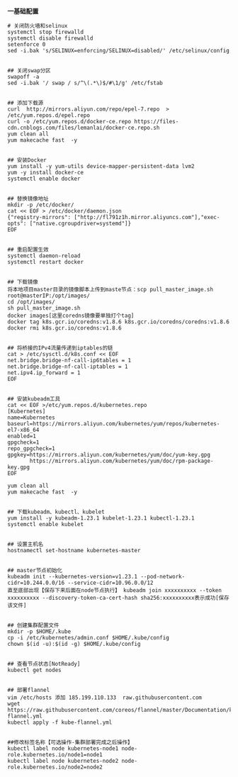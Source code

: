 **一基础配置**
 
    # 关闭防火墙和selinux 
    systemctl stop firewalld
    systemctl disable firewalld
    setenforce 0
    sed -i.bak 's/SELINUX=enforcing/SELINUX=disabled/' /etc/selinux/config


    ## 关闭swap分区
    swapoff -a
    sed -i.bak '/ swap / s/^\(.*\)$/#\1/g' /etc/fstab


    ## 添加下载源
    curl  http://mirrors.aliyun.com/repo/epel-7.repo  > /etc/yum.repos.d/epel.repo
    curl -o /etc/yum.repos.d/docker-ce.repo https://files-cdn.cnblogs.com/files/lemanlai/docker-ce.repo.sh
    yum clean all
    yum makecache fast  -y


    ## 安装Docker
    yum install -y yum-utils device-mapper-persistent-data lvm2
    yum -y install docker-ce
    systemctl enable docker


    ## 替换镜像地址
    mkdir -p /etc/docker/
    cat << EOF > /etc/docker/daemon.json
    {"registry-mirrors": ["http://fl791z1h.mirror.aliyuncs.com"],"exec-opts": ["native.cgroupdriver=systemd"]}
    EOF


    ## 重启配置生效
    systemctl daemon-reload
    systemctl restart docker


    ## 下载镜像
    将本地项目master目录的镜像脚本上传到maste节点：scp pull_master_image.sh root@masterIP:/opt/images/
    cd /opt/images/
    sh pull_master_image.sh
    docker images[这里coredns镜像要单独打个tag]
    docker tag k8s.gcr.io/coredns:v1.8.6 k8s.gcr.io/coredns/coredns:v1.8.6
    docker rmi k8s.gcr.io/coredns:v1.8.6


    ## 将桥接的IPv4流量传递到iptables的链
    cat > /etc/sysctl.d/k8s.conf << EOF
    net.bridge.bridge-nf-call-ip6tables = 1
    net.bridge.bridge-nf-call-iptables = 1
    net.ipv4.ip_forward = 1
    EOF


    ## 安装kubeadm工具
    cat << EOF >/etc/yum.repos.d/kubernetes.repo
    [Kubernetes]
    name=Kubernetes
    baseurl=https://mirrors.aliyun.com/kubernetes/yum/repos/kubernetes-el7-x86_64
    enabled=1
    gpgcheck=1
    repo_gpgcheck=1
    gpgkey=https://mirrors.aliyun.com/kubernetes/yum/doc/yum-key.gpg
           https://mirrors.aliyun.com/kubernetes/yum/doc/rpm-package-key.gpg 
    EOF

    yum clean all
    yum makecache fast  -y


    ## 下载kubeadm、kubectl、kubelet
    yum install -y kubeadm-1.23.1 kubelet-1.23.1 kubectl-1.23.1
    systemctl enable kubelet


    ## 设置主机名
    hostnamectl set-hostname kubernetes-master


    ## master节点初始化
    kubeadm init --kubernetes-version=v1.23.1 --pod-network-cidr=10.244.0.0/16 --service-cidr=10.96.0.0/12
    直至底部出现【保存下来后面在node节点执行】 kubeadm join xxxxxxxxxx --token xxxxxxxxxx --discovery-token-ca-cert-hash sha256:xxxxxxxxxx表示成功[保存该文件]


    ## 创建集群配置文件
    mkdir -p $HOME/.kube
    cp -i /etc/kubernetes/admin.conf $HOME/.kube/config
    chown $(id -u):$(id -g) $HOME/.kube/config


    ## 查看节点状态[NotReady]
    kubectl get nodes
    

    ## 部署flannel
    vim /etc/hosts 添加 185.199.110.133  raw.githubusercontent.com
    wget https://raw.githubusercontent.com/coreos/flannel/master/Documentation/kube-flannel.yml
    kubectl apply -f kube-flannel.yml
    
    
    ##修改标签名称【可选操作-集群部署完成之后操作】
    kubectl label node kubernetes-node1 node-role.kubernetes.io/node1=node1
    kubectl label node kubernetes-node2 node-role.kubernetes.io/node2=node2
    
